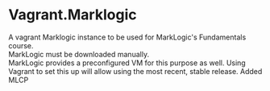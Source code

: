 # Vagrant.Marklogic
A vagrant Marklogic instance to be used for MarkLogic's Fundamentals course.   
MarkLogic must be downloaded manually.  
MarkLogic provides a preconfigured VM for this purpose as well. Using Vagrant to set this up will allow using the most recent, stable release. 
Added MLCP
